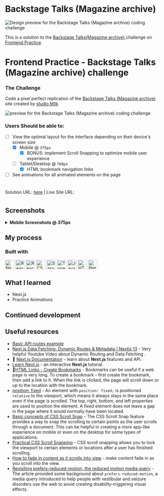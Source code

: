 # Backstage Talks (Magazine archive)
![Design preview for the Backstage Talks (Magazine archive) coding challenge](https://www.frontendpractice.com/_next/image?url=%2Ffullsize%2FC1-Backstage-Talks.png&w=1200&q=90)



This is a solution to the [Backstage Talks(Magazine archive) ](https://www.frontendpractice.com/projects/backstage-talks )challenge on [Frontend Practice](https://www.frontendpractice.com/).  
# Frontend Practice - Backstage Talks (Magazine archive) challenge




### The Challenge
Code a pixel perfect replication of the [Backstage Talks
(Magazine archive)](https://backstagetalks.com/)  site created by [studio Milk](https://www.milk.sk/)

![preview for the Backstage Talks
(Magazine archive) coding challenge](https://www.frontendpractice.com/_next/image?url=%2Ffullsize%2FC1-Backstage-Talks.png&w=1200&q=90)

### Users Should be able to: 

- [ ] View the optimal layout for the interface depending on their device's screen size
  - [x] Mobile @ `375px`
    - [x] BONUS: implement Scroll Snapping to optimize mobile user experience
  - [ ] Tablet/Desktop @ `768px`
    - [x] HTML bookmark navigation links
- [ ] See animations for all animated elements on the page

#

Solution URL: [here](https://github.com/Chanda-Abdul/Backstage-Talks-NextJS) | Live Site URL: 
<!-- [Add live site URL here](https://your-live-site-url.com) -->

#

## Screenshots
<details>
<summary><b> Mobile Screenshots @ 375px</b></summary>
<img src="src/assets/screens/mobile_booking_confirm.png"  width="375px"/>
</details>


## My process
<!--
  <!-- TO-DO => Review styles -->
  <!-- TO-DO => add animations -->
  <!-- TO-DO => add dynamic class to body according to which issue is being viewed, to update background color and animation color transition -->
  <!-- TO-DO => organize components? -->
<!-- TO-DO => HTML bookmark nav /router params -->

  
<!-- TO-DO => accessibilty -->
<!-- TO-DO => polish & deploy-->


### Built with
<img src="https://img.shields.io/badge/Next-black?style=for-the-badge&logo=next.js&logoColor=white" alt="NextJS icon" height="30" /> <img src="https://img.shields.io/badge/styled--components-DB7093?style=for-the-badge&logo=styled-components&logoColor=white" alt="React styled components icon" height="30" />  <img src="https://img.shields.io/badge/React-20232A?style=for-the-badge&logo=react&logoColor=61DAFB" alt="React icon" height="30" /> <img src="https://img.shields.io/badge/CSS3-1572B6?style=for-the-badge&logo=css3&logoColor=white" alt="CSS icon" height="30" />  <img src="https://img.shields.io/badge/Sass-CC6699?style=for-the-badge&logo=sass&logoColor=white" alt="Sass icon" height="30" /> 
<img src="https://img.shields.io/badge/TypeScript-007ACC?style=for-the-badge&logo=typescript&logoColor=white" alt="TypeScript icon" height="30" /> <img src="https://img.shields.io/badge/JavaScript-323330?style=for-the-badge&logo=javascript&logoColor=F7DF1E" alt="JavaScript icon" height="30" /> <img src="https://img.shields.io/badge/HTML5-E34F26?style=for-the-badge&logo=html5&logoColor=white" alt="HTML icon" height="30" />
 <img src="https://img.shields.io/badge/Netlify-00C7B7?style=for-the-badge&logo=netlify&logoColor=white" alt="Netlify icon" height="30" />


## What I learned
- Next.js
- Practice Animations

## Continued development

## Useful resources
- [Basic API routes example](https://github.com/vercel/next.js/tree/canary/examples/api-routes)
- [Next.js Data Fetching, Dynamic Routes & Metadata | Nextjs 13](https://youtu.be/1n7slbDB1bQ) - Very helpful Youtube Video about Dynamic Routing and Data Fetching .
- 📜 [Next.js Documentation](https://nextjs.org/docs) - learn about <b>Next.js</b> features and API.
- [Learn Next.js](https://nextjs.org/learn) - an interactive <b>Next.js</b> tutorial.
- 🔖[HTML Links - Create Bookmarks](https://www.w3schools.com/html/html_links_bookmarks.asp) - Bookmarks can be useful if a web page is very long. To create a bookmark - first create the bookmark, then add a link to it.  When the link is clicked, the page will scroll down or up to the location with the bookmark.
- [position: fixed](https://www.w3schools.com/css/css_positioning.asp#:~:text=An%20element%20with%20position%3A%20fixed,would%20normally%20have%20been%20located.) - An element with `position: fixed;` is positioned `relative` to the viewport, which means it always stays in the same place even if the page is scrolled. The top, right, bottom, and left properties are used to position the element.  A fixed element does not leave a gap in the page where it would normally have been located.
- [Basic concepts of CSS Scroll Snap](https://developer.mozilla.org/en-US/docs/Web/CSS/CSS_Scroll_Snap/) - The CSS Scroll Snap feature provides a way to snap the scrolling to certain points as the user scrolls through a document. This can be helpful in creating a more app-like experience on mobile or even on the desktop for some types of applications.
- [Practical CSS Scroll Snapping](https://css-tricks.com/practical-css-scroll-snapping/) - CSS scroll snapping allows you to lock the viewport to certain elements or locations after a user has finished scrolling. 
- [How to fade in content as it scrolls into view](https://dev.to/selbekk/how-to-fade-in-content-as-it-scrolls-into-view-10j4) - make content fade in as you scroll into the view. 
- [Revisiting prefers-reduced-motion, the reduced motion media query](https://css-tricks.com/revisiting-prefers-reduced-motion/) -  The article provided some background about `prefers-reduced-motion`, a media query introduced to help people with vestibular and seizure disorders use the web to avoid creating disability-triggering visual effects.


